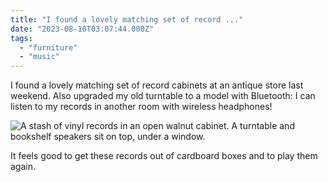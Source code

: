 ```yaml
---
title: "I found a lovely matching set of record ..."
date: "2023-08-10T03:07:44.000Z"
tags: 
  - "furniture"
  - "music"
---
```


I found a lovely matching set of record cabinets at an antique store last weekend. Also upgraded my old turntable to a model with Bluetooth: I can listen to my records in another room with wireless headphones!

![A stash of vinyl records in an open walnut cabinet. A turntable and bookshelf speakers sit on top, under a window.](images/d68328a561.jpg)

It feels good to get these records out of cardboard boxes and to play them again.

